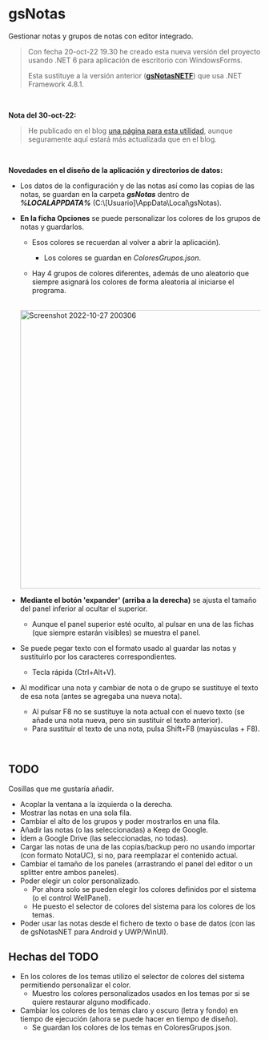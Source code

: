 # gsNotas

Gestionar notas y grupos de notas con editor integrado.


>Con fecha 20-oct-22 19.30 he creado esta nueva versión del proyecto usando .NET 6 para aplicación de escritorio con WindowsForms.
>
>Esta sustituye a la versión anterior (**[gsNotasNETF](https://github.com/elGuille-info/gsNotasNETF)**) que usa .NET Framework 4.8.1.

<br>

**Nota del 30-oct-22:**

> He publicado en el blog [una página para esta utilidad](https://www.elguillemola.com/utilidades-net/gsnotas-para-net-6-y-superior/), aunque seguramente aquí estará más actualizada que en el blog.

<br>

**Novedades en el diseño de la aplicación y directorios de datos:**

- Los datos de la configuración y de las notas así como las copias de las notas, se guardan en la carpeta ***gsNotas*** dentro de ***%LOCALAPPDATA%*** (C:\\[Usuario]\AppData\Local\gsNotas).

- **En la ficha Opciones** se puede personalizar los colores de los grupos de notas y guardarlos.
  - Esos colores se recuerdan al volver a abrir la aplicación).
    - Los colores se guardan en _ColoresGrupos.json_.

  - Hay 4 grupos de colores diferentes, además de uno aleatorio que siempre asignará los colores de forma aleatoria al iniciarse el programa.<br>
   <br>
   <img width="557" alt="Screenshot 2022-10-27 200306" src="https://user-images.githubusercontent.com/71171321/198365131-6acd3bf6-c71b-43fa-824f-98677b23323f.png">

- **Mediante el botón 'expander' (arriba a la derecha)** se ajusta el tamaño del panel inferior al ocultar el superior.
  - Aunque el panel superior esté oculto, al pulsar en una de las fichas (que siempre estarán visibles) se muestra el panel.

- Se puede pegar texto con el formato usado al guardar las notas y sustituirlo por los caracteres correspondientes.
  - Tecla rápida (Ctrl+Alt+V).

- Al modificar una nota y cambiar de nota o de grupo se sustituye el texto de esa nota (antes se agregaba una nueva nota).
  - Al pulsar F8 no se sustituye la nota actual con el nuevo texto (se añade una nota nueva, pero sin sustituir el texto anterior).
  - Para sustituir el texto de una nota, pulsa Shift+F8 (mayúsculas + F8).

<br>

## TODO

Cosillas que me gustaría añadir.

  - Acoplar la ventana a la izquierda o la derecha.
  - Mostrar las notas en una sola fila.
  - Cambiar el alto de los grupos y poder mostrarlos en una fila.
  - Añadir las notas (o las seleccionadas) a Keep de Google.
  - Ídem a Google Drive (las seleccionadas, no todas).
  - Cargar las notas de una de las copias/backup pero no usando importar (con formato NotaUC), si no, para reemplazar el contenido actual.
  - Cambiar el tamaño de los paneles (arrastrando el panel del editor o un splitter entre ambos paneles).
  - Poder elegir un color personalizado.
    - Por ahora solo se pueden elegir los colores definidos por el sistema (o el control WellPanel).
    - He puesto el selector de colores del sistema para los colores de los temas.
  - Poder usar las notas desde el fichero de texto o base de datos (con las de gsNotasNET para Android y UWP/WinUI).
  
## Hechas del TODO

  - En los colores de los temas utilizo el selector de colores del sistema permitiendo personalizar el color.
    - Muestro los colores personalizados usados en los temas por si se quiere restaurar alguno modificado.
  - Cambiar los colores de los temas claro y oscuro (letra y fondo) en tiempo de ejecución (ahora se puede hacer en tiempo de diseño).
    - Se guardan los colores de los temas en ColoresGrupos.json.  
